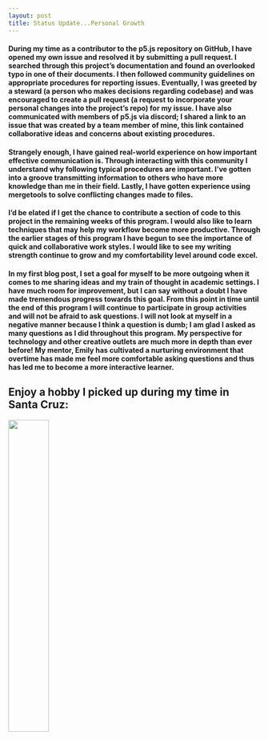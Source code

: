 ```yaml
---
layout: post
title: Status Update...Personal Growth
---
```


#### During my time as a contributor to the p5.js repository on GitHub, I have opened my own issue and resolved it by submitting a pull request. I searched through this project’s documentation and found an overlooked typo in one of their documents. I then followed community guidelines on appropriate procedures for reporting issues.  Eventually, I was greeted by a steward (a person who makes decisions regarding codebase) and was encouraged to create a pull request (a request to incorporate your personal changes into the project’s repo) for my issue. I have also communicated with members of p5.js via discord;  I shared a link to an issue that was created by a team member of mine, this link contained collaborative ideas and concerns about existing procedures.

#### Strangely enough, I have gained real-world experience on how important effective communication is. Through interacting with this community I understand why following typical procedures are important. I’ve gotten into a groove transmitting information to others who have more knowledge than me in their field. Lastly, I have gotten experience using mergetools to solve conflicting changes made to files.

#### I’d be elated if I get the chance to contribute a section of code to this project in the remaining weeks of this program. I would also like to learn techniques that may help my workflow become more productive. Through the earlier stages of this program I have begun to see the importance of quick and collaborative work styles. I would like to see my writing strength continue to grow and my comfortability level around code excel.

#### In my first blog post, I set a goal for myself to be more outgoing when it comes to me sharing ideas and my train of thought in academic settings. I have much room for improvement, but I can say without  a doubt I have made tremendous progress towards this goal. From this point in time until the end of this program I will continue to participate in group activities and will not be afraid to ask questions. I will not look at myself in a negative manner because I think a question is dumb; I am glad I asked as many questions as I did throughout this program. My perspective for technology and other creative outlets are much more in depth than ever before! My mentor, Emily has cultivated a nurturing environment that overtime has made me feel more comfortable asking questions and thus has led me to become a more interactive learner.

## Enjoy a hobby I picked up during my time in Santa Cruz:
<img src="https://github.com/snwarner22/snwarner22/assets/137221902/bfcb44dc-5f40-45e3-94df-c02c426bac79" width="40%"/>
